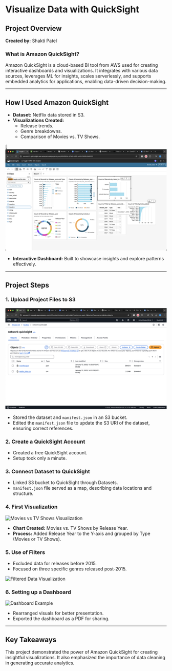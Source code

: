 # Visualize Data with QuickSight

## Project Overview
**Created by:** Shakti Patel  

### What is Amazon QuickSight?
Amazon QuickSight is a cloud-based BI tool from AWS used for creating interactive dashboards and visualizations. It integrates with various data sources, leverages ML for insights, scales serverlessly, and supports embedded analytics for applications, enabling data-driven decision-making.

---

## How I Used Amazon QuickSight
- **Dataset:** Netflix data stored in S3.
- **Visualizations Created:**
  - Release trends.
  - Genre breakdowns.
  - Comparison of Movies vs. TV Shows.

[![Final Visualization](https://github.com/Shakti242/Netflix-data-vizualizer/blob/main/Images/%20final.png)


- **Interactive Dashboard:** Built to showcase insights and explore patterns effectively.

---

## Project Steps

### 1. Upload Project Files to S3
![S3 Setup](https://github.com/Shakti242/Netflix-data-vizualizer/blob/main/Images/Datasetfile.png)
- Stored the dataset and `manifest.json` in an S3 bucket.
- Edited the `manifest.json` file to update the S3 URI of the dataset, ensuring correct references.

### 2. Create a QuickSight Account
- Created a free QuickSight account.
- Setup took only a minute.

### 3. Connect Dataset to QuickSight
- Linked S3 bucket to QuickSight through Datasets.
- `manifest.json` file served as a map, describing data locations and structure.

### 4. First Visualization
![Movies vs TV Shows Visualization](images/movies-vs-tvshows.png)
- **Chart Created:** Movies vs. TV Shows by Release Year.
- **Process:** Added Release Year to the Y-axis and grouped by Type (Movies or TV Shows).

### 5. Use of Filters
- Excluded data for releases before 2015.
- Focused on three specific genres released post-2015.

![Filtered Data Visualization](images/filtered-data.png)

### 6. Setting up a Dashboard
![Dashboard Example](images/dashboard-example.png)
- Rearranged visuals for better presentation.
- Exported the dashboard as a PDF for sharing.

---

## Key Takeaways
This project demonstrated the power of Amazon QuickSight for creating insightful visualizations. It also emphasized the importance of data cleaning in generating accurate analytics.
